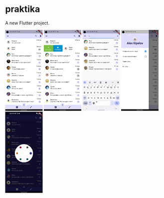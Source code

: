 # praktika

A new Flutter project.
<p float="left">
  <img src="demo/ss1.png" width="120" title="Главный экран приложения"/>
  <img src="demo/ss2.png" width="120" title="Жесты на элементах списка чатов"/> 
  <img src="demo/ss3.png" width="120" title="Фильтрация и сортировка чатов"/>
  <img src="demo/ss4.png" width="120" title="Вид бокового меню"/>
  <img src="demo/ss5.png" width="120" title="Выбор цветовой гаммы приложения"/>
</p>
